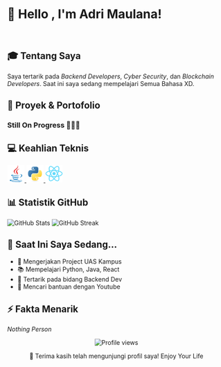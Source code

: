 # 👋 Hello <coders>, I'm Adri Maulana!
<div align="center">
  <img src= "">
</div>

## 🎓 Tentang Saya
Saya tertarik pada _Backend Developers_, _Cyber Security_, dan _Blockchain Developers_. Saat ini saya sedang mempelajari Semua Bahasa XD.
<div align="center">

</div>

## 🚀 Proyek & Portofolio
  ### Still On Progress 🚀🚀🚀

## 💻 Keahlian Teknis
<div align="justify">
<p>
   <a href="https://www.java.com/">
    <img src="https://raw.githubusercontent.com/devicons/devicon/master/icons/java/java-original.svg" alt="Java" width="40" height="40"/>
  </a>
   <a href="https://www.python.org/">
    <img src="https://raw.githubusercontent.com/devicons/devicon/master/icons/python/python-original.svg" alt="Python" width="40" height="40"/>
  </a>
   <a href="https://reactjs.org/">
    <img src="https://raw.githubusercontent.com/devicons/devicon/master/icons/react/react-original.svg" alt="React" width="40" height="40"/>
  </a>
</p>
</div>

## 📊 Statistik GitHub
<div align="justify">
  <img src="https://github-readme-stats.vercel.app/api?username=username-anda&show_icons=true&theme=radical" alt="GitHub Stats" />
  <img src="https://github-readme-streak-stats.herokuapp.com/?user=username-anda&theme=radical" alt="GitHub Streak" />
</div>


## 🌱 Saat Ini Saya Sedang...

- 🔭 Mengerjakan Project UAS Kampus
- 📚 Mempelajari Python, Java, React
- 👯 Tertarik pada bidang Backend Dev
- 🤔 Mencari bantuan dengan Youtube

## ⚡ Fakta Menarik

_Nothing Person_


<div align="center">
  <img src="https://komarev.com/ghpvc/?username=username-anda&color=blueviolet" alt="Profile views" />
  <p>💖 Terima kasih telah mengunjungi profil saya! Enjoy Your Life <p>
</div>
